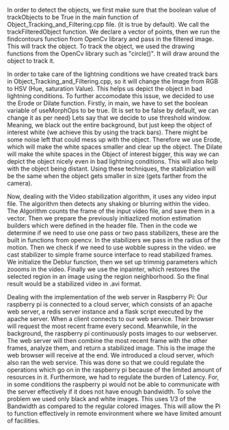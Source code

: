 In order to detect the objects, we first make sure that the boolean value of trackObjects to be True in the main function of Object_Tracking_and_Filtering.cpp file. (it is true by default). We call the trackFilteredObject function.
We declare a vector of points, then we run the findcontours function from OpenCv library and pass in the filtered image. This will track the object. To track the object, we used the drawing functions from the OpenCv library such as "circle()". It will draw around the object to track it.


In order to take care of the lightning conditions we have created track bars in Object_Tracking_and_Filtering.cpp, so it will change the Image from RGB  to HSV (Hue, saturation Value).
This helps us depict the object in bad lightning conditions. To further accomodate this issue, we decided to use the Erode or Dilate function. Firstly, in main, we have to set the boolean variable of useMorphOps to be true. (It is set to be false by default, we can change it as per need)
Lets say that we decide to use threshold window. Meaning, we black out the entire background, but just keep the object of interest white (we achieve this by using the track bars).
There might be some noise left that could mess up with the object. Therefore we use Erode, which will make the white spaces smaller and clear up the object. The Dilate will make the white spaces in the Object of interest
bigger, this way we can depict the object nicely even in bad lightning conditions. This will also help with the object being distant. Using these techniques, the stabliziation will be the same when the object gets smaller in size (gets farther from the camera).

Now, dealing with the Video stabilization algorithm, it uses any video input file. The algorithm then detects any shaking or blurring within the video. The Algorithm counts the frame of the input video file, and save them in a vector. Then we prepare the previously initiazlized motion estimation builders which were defined in the header file. Then in the code we determine if we need to use
one pass or two pass stabilizers, these are the built in functions from opencv. In the stabilizers we pass in the radius of the motion. Then we check if we need to use wobble supress in the video. we cast stabilizer to simple frame source interface to read stabilized frames. We initialize the Deblur function, then we set up trimmig parameters which zoooms in the video. Finally we use the inpainter, which restores the selected region in an image using the region neighborhood. So the final result would be a stabilized video in .avi format.

Dealing with the implementation of the web server in Raspberry Pi:
Our raspberry pi is connected to a cloud server, which consists of an apache web server,  a redis server instance and a flask script executed by the apache server. When a client connects to our web service. Their browser will request the most recent frame every second. Meanwhile, in the background, the raspberry pi continuously posts images to our webserver. The web server will then combine the most recent frame with the other frames, analyze them, and return a stabilized image. This is the image the web browser will receive at the end. 
We introduced a cloud server, which also ran the web service. This was done so that we could regulate the operations which go on in the raspberry pi because of the limited amount of resources in it. 
Furthermore, we had to regulate the burden of Latency. For, in some conditions the raspberry pi would not be able to communicate with the server effectively if it does not have enough bandwidth. To solve the problem we used only black and white images. This uses 1/3 of the Bandwidth as compared to the regular colored images. This will allow the Pi to function effectively in remote environment where we have limited amount of facilities.  
